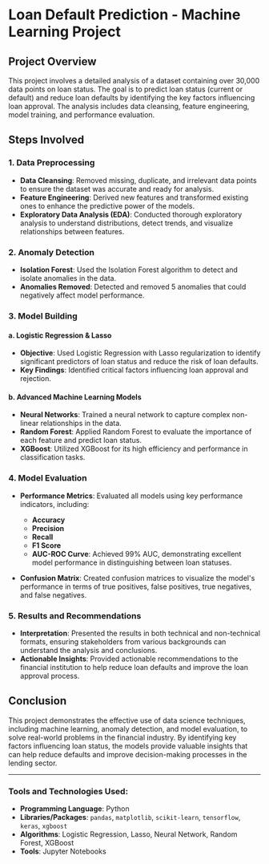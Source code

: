 # Loan Default Prediction - Machine Learning Project

## Project Overview

This project involves a detailed analysis of a dataset containing over 30,000 data points on loan status. The goal is to predict loan status (current or default) and reduce loan defaults by identifying the key factors influencing loan approval. The analysis includes data cleansing, feature engineering, model training, and performance evaluation.

## Steps Involved

### 1. Data Preprocessing
- **Data Cleansing**: Removed missing, duplicate, and irrelevant data points to ensure the dataset was accurate and ready for analysis.
- **Feature Engineering**: Derived new features and transformed existing ones to enhance the predictive power of the models.
- **Exploratory Data Analysis (EDA)**: Conducted thorough exploratory analysis to understand distributions, detect trends, and visualize relationships between features.

### 2. Anomaly Detection
- **Isolation Forest**: Used the Isolation Forest algorithm to detect and isolate anomalies in the data.
- **Anomalies Removed**: Detected and removed 5 anomalies that could negatively affect model performance.

### 3. Model Building

#### a. Logistic Regression & Lasso
- **Objective**: Used Logistic Regression with Lasso regularization to identify significant predictors of loan status and reduce the risk of loan defaults.
- **Key Findings**: Identified critical factors influencing loan approval and rejection.

#### b. Advanced Machine Learning Models
- **Neural Networks**: Trained a neural network to capture complex non-linear relationships in the data.
- **Random Forest**: Applied Random Forest to evaluate the importance of each feature and predict loan status.
- **XGBoost**: Utilized XGBoost for its high efficiency and performance in classification tasks.

### 4. Model Evaluation
- **Performance Metrics**: Evaluated all models using key performance indicators, including:
  - **Accuracy**
  - **Precision**
  - **Recall**
  - **F1 Score**
  - **AUC-ROC Curve**: Achieved 99% AUC, demonstrating excellent model performance in distinguishing between loan statuses.

- **Confusion Matrix**: Created confusion matrices to visualize the model's performance in terms of true positives, false positives, true negatives, and false negatives.

### 5. Results and Recommendations
- **Interpretation**: Presented the results in both technical and non-technical formats, ensuring stakeholders from various backgrounds can understand the analysis and conclusions.
- **Actionable Insights**: Provided actionable recommendations to the financial institution to help reduce loan defaults and improve the loan approval process.

## Conclusion

This project demonstrates the effective use of data science techniques, including machine learning, anomaly detection, and model evaluation, to solve real-world problems in the financial industry. By identifying key factors influencing loan status, the models provide valuable insights that can help reduce defaults and improve decision-making processes in the lending sector.

---

### Tools and Technologies Used:
- **Programming Language**: Python
- **Libraries/Packages**: `pandas`, `matplotlib`, `scikit-learn`, `tensorflow`, `keras`, `xgboost`
- **Algorithms**: Logistic Regression, Lasso, Neural Network, Random Forest, XGBoost
- **Tools**: Jupyter Notebooks
